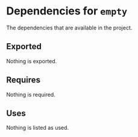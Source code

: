 # Dependencies for `empty`

The dependencies that are available in the project.

## Exported
Nothing is exported.

## Requires
Nothing is required.

## Uses
Nothing is listed as used.
